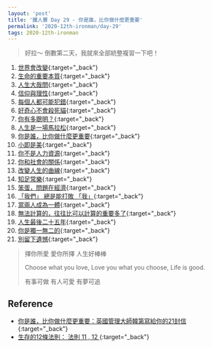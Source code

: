 ```yaml
---
layout: 'post'
title: '鐵人賽 Day 29 - 你是誰，比你做什麼更重要'
permalink: '2020-12th-ironman/day-29'
tags: 2020-12th-ironman 
---
```


> 好拉～ 倒數第二天，我就來全部統整複習一下吧！

1. [世界會改變](https://yuting3656.github.io/yutingblog/2020-12th-ironman/day-02){:target="_back"}
2. [生命的重要本質](https://yuting3656.github.io/yutingblog/2020-12th-ironman/day-03){:target="_back"}
3. [人生大哉問](https://yuting3656.github.io/yutingblog/2020-12th-ironman/day-04){:target="_back"}
4. [信仰與理性](https://yuting3656.github.io/yutingblog/2020-12th-ironman/day-05){:target="_back"}
5. [每個人都可能犯錯](https://yuting3656.github.io/yutingblog/2020-12th-ironman/day-06){:target="_back"}
6. [好奇心不會殺死貓](https://yuting3656.github.io/yutingblog/2020-12th-ironman/day-07){:target="_back"}
7. [你有多聰明？](https://yuting3656.github.io/yutingblog/2020-12th-ironman/day-08){:target="_back"}
8. [人生是一場馬拉松](https://yuting3656.github.io/yutingblog/2020-12th-ironman/day-09){:target="_back"}
9. [你是誰，比你做什麼更重要](https://yuting3656.github.io/yutingblog/2020-12th-ironman/day-10){:target="_back"}
10. [小即是美](https://yuting3656.github.io/yutingblog/2020-12th-ironman/day-11){:target="_back"}
11. [你不是人力資源](https://yuting3656.github.io/yutingblog/2020-12th-ironman/day-12){:target="_back"}
12. [你和社會的關係](https://yuting3656.github.io/yutingblog/2020-12th-ironman/day-13){:target="_back"}
13. [改變人生的曲線](https://yuting3656.github.io/yutingblog/2020-12th-ironman/day-14){:target="_back"}
14. [知足常樂](https://yuting3656.github.io/yutingblog/2020-12th-ironman/day-15){:target="_back"}
15. [笨蛋，問題在經濟](https://yuting3656.github.io/yutingblog/2020-12th-ironman/day-16){:target="_back"}
16. [「我們」 總是能打敗 「我」](https://yuting3656.github.io/yutingblog/2020-12th-ironman/day-17){:target="_back"}
17. [當兩人成為一體](https://yuting3656.github.io/yutingblog/2020-12th-ironman/day-18){:target="_back"}
18. [無法計算的，往往比可以計算的重要多了](https://yuting3656.github.io/yutingblog/2020-12th-ironman/day-19){:target="_back"}
19. [人生最後二十五年](https://yuting3656.github.io/yutingblog/2020-12th-ironman/day-20){:target="_back"}
20. [你是獨一無二的](https://yuting3656.github.io/yutingblog/2020-12th-ironman/day-21){:target="_back"}
21. [別留下遺憾](https://yuting3656.github.io/yutingblog/2020-12th-ironman/day-22){:target="_back"}


> 擇你所愛 愛你所擇 人生好棒棒
>
> Choose what you love, Love you what you choose, Life is good.
>
> 有事可做 有人可愛 有夢可追

## Reference 

- [你是誰，比你做什麼更重要：英國管理大師韓第寫給你的21封信](https://www.books.com.tw/products/0010862692){:target="_back"}
- [生存的12條法則： 法則 11 , 12 ](https://www.books.com.tw/products/E050044364?gclid=Cj0KCQjw8fr7BRDSARIsAK0Qqr7ASwSo_ZJH0Gfd2-PW1TM9H5-_nSNI33SvNuXbVB5PqJbrIqcO7bQaAsHVEALw_wcB){:target="_back"}